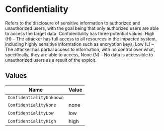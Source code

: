 # Confidentiality

Refers to the disclosure of sensitive information to authorized and unauthorized users, with the goal being that only authorized users are able to access the target data. Confidentiality has three potential values: High (H) – The attacker has full access to all resources in the impacted system, including highly sensitive information such as encryption keys, Low (L) – The attacker has partial access to information, with no control over what, specifically, they are able to access, None (N) – No data is accessible to unauthorized users as a result of the exploit.


## Values

| Name                     | Value                    |
| ------------------------ | ------------------------ |
| `ConfidentialityUnknown` |                          |
| `ConfidentialityNone`    | none                     |
| `ConfidentialityLow`     | low                      |
| `ConfidentialityHigh`    | high                     |